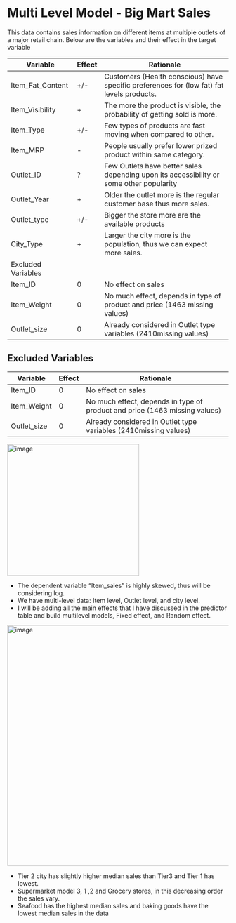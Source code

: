 # Multi Level Model - Big Mart Sales

This data contains sales information on different items at multiple outlets of a major retail chain.
Below are the variables and their effect in the target variable

| Variable           | Effect | Rationale                                                                                 |
|--------------------|--------|-------------------------------------------------------------------------------------------|
| Item_Fat_Content   | +/-    | Customers (Health conscious) have specific preferences for (low fat) fat levels products. |
| Item_Visibility    | +      | The more the product is visible, the probability of getting sold is more.                 |
| Item_Type          | +/-    | Few types of products are fast moving when compared to other.                             |
| Item_MRP           | -      | People usually prefer lower prized product within same category.                          |
| Outlet_ID          | ?      | Few Outlets have better sales depending upon its accessibility or some other popularity   |
| Outlet_Year        | +      | Older the outlet more is the regular customer base thus more sales.                       |
| Outlet_type        | +/-    | Bigger the store more are the available products                                          |
| City_Type          | +      | Larger the city more is the population, thus we can expect more sales.                    |
| Excluded Variables |        |                                                                                           |
| Item_ID            | 0      | No effect on sales                                                                        |
| Item_Weight        | 0      | No much effect, depends in type of product and price (1463 missing values)                |
| Outlet_size        | 0      | Already considered in Outlet type variables (2410missing values)                          |

## Excluded Variables
| Variable           | Effect | Rationale                                                                                 |
|--------------------|--------|-------------------------------------------------------------------------------------------|
| Item_ID     | 0 | No effect on sales                                                         |
| Item_Weight | 0 | No much effect, depends in type of product and price (1463 missing values) |
| Outlet_size | 0 | Already considered in Outlet type variables (2410missing values)           |

<img width="300" alt="image" src="https://user-images.githubusercontent.com/97752847/160479772-8ca77879-d9f3-4c03-8213-9df0529a6746.png">

- The dependent variable “Item_sales” is highly skewed, thus will be considering log. 
- We have multi-level data: Item level, Outlet level, and city level.
- I will be adding all the main effects that I have discussed in the predictor table and build multilevel models, Fixed effect, and Random effect.

<img width="549" alt="image" src="https://user-images.githubusercontent.com/97752847/160479887-4fc2e4ee-a90e-4c5f-95d1-8689b8a5dc9d.png">

-	Tier 2 city has slightly higher median sales than Tier3 and Tier 1 has lowest.
-	Supermarket model 3, 1 ,2 and Grocery stores, in this decreasing order the sales vary.
-	Seafood has the highest median sales and baking goods have the lowest median sales in the data




